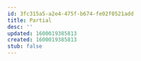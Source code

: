 ```yaml
---
id: 3fc315a5-a2e4-475f-b674-fe02f0521add
title: Partial
desc: ''
updated: 1600019385813
created: 1600019385813
stub: false
---
```


